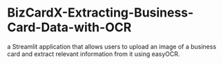 # BizCardX-Extracting-Business-Card-Data-with-OCR
a Streamlit application that allows users to upload an image of a business card and extract relevant information from it using easyOCR.
